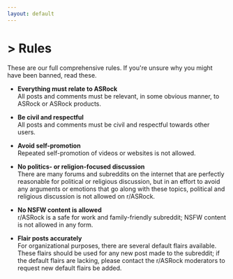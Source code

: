 ```yaml
---
layout: default
---
```

# > Rules

These are our full comprehensive rules. If you're unsure why you might have been banned, read these. 

* **Everything must relate to ASRock**  
All posts and comments must be relevant, in some obvious manner, to ASRock or ASRock products.

* **Be civil and respectful**  
All posts and comments must be civil and respectful towards other users.

* **Avoid self-promotion**  
Repeated self-promotion of videos or websites is not allowed.

* **No politics- or religion-focused discussion**  
There are many forums and subreddits on the internet that are perfectly reasonable for political or religious discussion, but in an effort to avoid any arguments or emotions that go along with these topics, political and religious discussion is not allowed on r/ASRock.

* **No NSFW content is allowed**  
r/ASRock is a safe for work and family-friendly subreddit; NSFW content is not allowed in any form.

* **Flair posts accurately**  
For organizational purposes, there are several default flairs available. These flairs should be used for any new post made to the subreddit; if the default flairs are lacking, please contact the r/ASRock moderators to request new default flairs be added.
